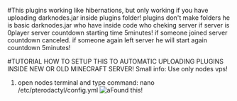 #This plugins working like hibernations, but only working if you have uploading darknodes.jar inside plugins folder!
plugins don't make folders he is basic darknodes.jar who have inside code who cheking server if server is 0player server countdown starting time 5minutes! if someone joined server countdown canceled. if someone again left server he will start again countdown 5minutes!

#TUTORIAL HOW TO SETUP THIS TO AUTOMATIC UPLOADING PLUGINS INSIDE NEW OR OLD MINECRAFT SERVER!
Small info: Use only nodes vps!

1) open nodes terminal and type command: nano /etc/pterodactyl/config.yml
![aFound this!](https://gyazo.com/21064be7cbb229b3c5dd26c655ce417b)
